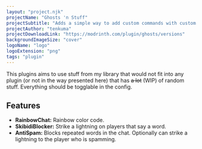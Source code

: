 ```yaml
---
layout: "project.njk"
projectName: "Ghosts 'n Stuff"
projectSubtitle: "Adds a simple way to add custom commands with custom responses to your server."
projectAuthor: "tenkuma"
projectDownloadLink: "https://modrinth.com/plugin/ghosts/versions"
backgroundImageSize: "cover"
logoName: "logo"
logoExtension: "png"
tags: "plugin"
---
```


This plugins aims to use stuff from my library that would not fit into any plugin (or not in the way presented here) that has ~~a lot~~ (WIP) of random stuff. Everything should be togglable in the config.

## Features
- **RainbowChat:** Rainbow color code.
- **SkibidiBlocker:** Strike a lightning on players that say a word.
- **AntiSpam:** Blocks repeated words in the chat. Optionally can strike a lightning to the player who is spamming.
